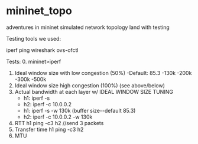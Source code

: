 # mininet_topo
adventures in mininet simulated network topology land with testing

Testing tools we used:

iperf 
ping
wireshark 
ovs-ofctl

Tests: 
0. mininet>iperf
1. Ideal window size with low congestion (50%)
   -Default: 85.3
   -130k
   -200k
   -300k
   -500k
2. Ideal window size high congestion (100%)
   (see above/below)
3. Actual bandwidth at each layer w/ IDEAL WINDOW SIZE TUNING 
   - h1: iperf -s
   - h2: iperf -c 10.0.0.2
   - h1: iperf -s -w 130k (buffer size--default 85.3)
   - h2: iperf -c 10.0.0.2 -w 130k
4. RTT h1 ping -c3 h2 //send 3 packets
5. Transfer time h1 ping -c3 h2 
6. MTU

